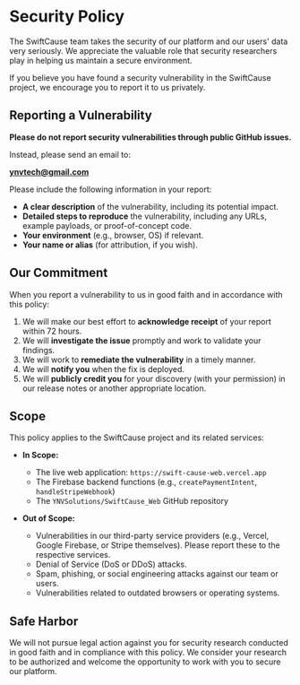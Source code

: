 # Security Policy

The SwiftCause team takes the security of our platform and our users' data very seriously. We appreciate the valuable role that security researchers play in helping us maintain a secure environment.

If you believe you have found a security vulnerability in the SwiftCause project, we encourage you to report it to us privately.

## Reporting a Vulnerability

**Please do not report security vulnerabilities through public GitHub issues.**

Instead, please send an email to:

**ynvtech@gmail.com**

Please include the following information in your report:

* **A clear description** of the vulnerability, including its potential impact.
* **Detailed steps to reproduce** the vulnerability, including any URLs, example payloads, or proof-of-concept code.
* **Your environment** (e.g., browser, OS) if relevant.
* **Your name or alias** (for attribution, if you wish).

## Our Commitment

When you report a vulnerability to us in good faith and in accordance with this policy:

1.  We will make our best effort to **acknowledge receipt** of your report within 72 hours.
2.  We will **investigate the issue** promptly and work to validate your findings.
3.  We will work to **remediate the vulnerability** in a timely manner.
4.  We will **notify you** when the fix is deployed.
5.  We will **publicly credit you** for your discovery (with your permission) in our release notes or another appropriate location.

## Scope

This policy applies to the SwiftCause project and its related services:

* **In Scope:**
    * The live web application: `https://swift-cause-web.vercel.app`
    * The Firebase backend functions (e.g., `createPaymentIntent`, `handleStripeWebhook`)
    * The `YNVSolutions/SwiftCause_Web` GitHub repository

* **Out of Scope:**
    * Vulnerabilities in our third-party service providers (e.g., Vercel, Google Firebase, or Stripe themselves). Please report these to the respective services.
    * Denial of Service (DoS or DDoS) attacks.
    * Spam, phishing, or social engineering attacks against our team or users.
    * Vulnerabilities related to outdated browsers or operating systems.

## Safe Harbor

We will not pursue legal action against you for security research conducted in good faith and in compliance with this policy. We consider your research to be authorized and welcome the opportunity to work with you to secure our platform.
